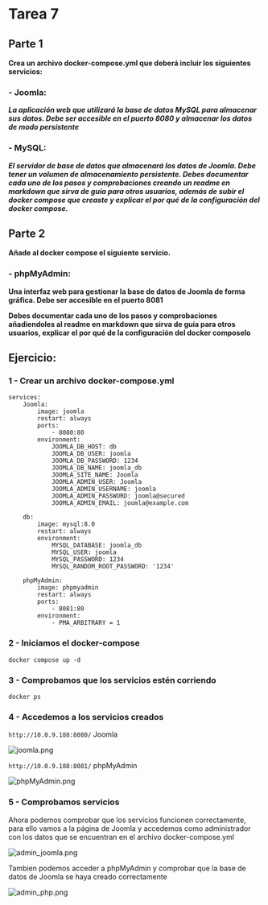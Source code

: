 # Tarea 7

## Parte 1
**Crea un archivo docker-compose.yml que deberá incluir los siguientes servicios:**

### - Joomla:
**_La aplicación web que utilizará la base de datos MySQL para
almacenar sus datos. Debe ser accesible en el puerto 8080 y
almacenar los datos de modo persistente_**


### - MySQL: 
**_El servidor de base de datos que almacenará los datos de
Joomla. Debe tener un volumen de almacenamiento persistente.
Debes documentar cada uno de los pasos y comprobaciones creando un readme
en markdown que sirva de guía para otros usuarios, además de subir el docker
compose que creaste y explicar el por qué de la configuración del docker compose._**


## Parte 2
**Añade al docker compose el siguiente servicio.**

### - phpMyAdmin:
**Una interfaz web para gestionar la base de datos de
Joomla de forma gráfica. Debe ser accesible en el puerto 8081**

**Debes documentar cada uno de los pasos y comprobaciones añadiendoles al
readme en markdown que sirva de guía para otros usuarios, explicar el por qué de
la configuración del docker composelo**

## Ejercicio: 

### 1 - Crear un archivo docker-compose.yml

````
services:
    Joomla:
        image: joomla
        restart: always
        ports:
            - 8080:80
        environment:
            JOOMLA_DB_HOST: db
            JOOMLA_DB_USER: joomla
            JOOMLA_DB_PASSWORD: 1234
            JOOMLA_DB_NAME: joomla_db
            JOOMLA_SITE_NAME: Joomla
            JOOMLA_ADMIN_USER: Joomla
            JOOMLA_ADMIN_USERNAME: joomla
            JOOMLA_ADMIN_PASSWORD: joomla@secured
            JOOMLA_ADMIN_EMAIL: joomla@example.com
    
    db:
        image: mysql:8.0
        restart: always
        environment:
            MYSQL_DATABASE: joomla_db
            MYSQL_USER: joomla
            MYSQL_PASSWORD: 1234
            MYSQL_RANDOM_ROOT_PASSWORD: '1234'
        
    phpMyAdmin:
        image: phpmyadmin
        restart: always
        ports:
            - 8081:80
        environment:
            - PMA_ARBITRARY = 1
````

### 2 - Iniciamos el docker-compose

```` docker compose up -d ````

### 3 - Comprobamos que los servicios estén corriendo

```` docker ps ````

### 4 - Accedemos a los servicios creados

```` http://10.0.9.188:8080/ ```` Joomla

![joomla.png](images/joomla.png)

```` http://10.0.9.188:8081/ ```` phpMyAdmin

![phpMyAdmin.png](images/phpMyAdmin.png)

### 5 - Comprobamos servicios

Ahora podemos comprobar que los servicios funcionen correctamente, para ello vamos a la página de Joomla y accedemos como administrador con los datos que se encuentran en el archivo docker-compose.yml

![admin_joomla.png](images/admin_joomla.png)

Tambien podemos acceder a phpMyAdmin y comprobar que la base de datos de Joomla se haya creado correctamente

![admin_php.png](images/admin_php.png)